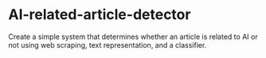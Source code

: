 # AI-related-article-detector
Create a simple system that determines whether an article is related to AI or not using web scraping, text representation, and a classifier.
